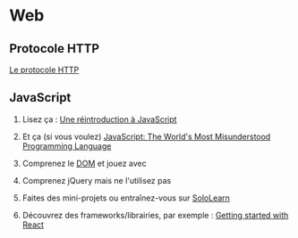 <!--
Created by Its-Just-Nans - https://github.com/Its-Just-Nans
Copyright Its-Just-Nans
--->

# Web

## Protocole HTTP

[Le protocole HTTP](https://lig-membres.imag.fr/donsez/cours/http.pdf)

## JavaScript

1. Lisez ça : [Une réintroduction à JavaScript](https://developer.mozilla.org/fr/docs/Web/JavaScript/Une_r%C3%A9introduction_%C3%A0_JavaScript)

2. Et ça (si vous voulez) [JavaScript: The World's Most Misunderstood Programming Language](http://crockford.com/javascript/javascript.html)

3. Comprenez le [DOM](https://www.taniarascia.com/introduction-to-the-dom/) et jouez avec

4. Comprenez jQuery mais ne l'utilisez pas

5. Faites des mini-projets ou entraînez-vous sur [SoloLearn](https://www.sololearn.com/learning/1024)

6. Découvrez des frameworks/librairies, par exemple : [Getting started with React](https://www.taniarascia.com/getting-started-with-react/)
